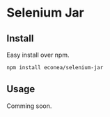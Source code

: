 # Selenium Jar

## Install

Easy install over npm.

```sh
npm install econea/selenium-jar
```

## Usage

Comming soon.
